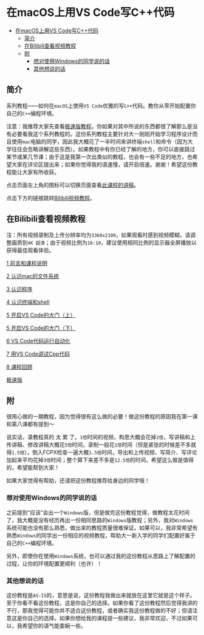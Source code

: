 # 在macOS上用VS Code写C++代码

- [在macOS上用VS Code写C++代码](#在macos上用vs-code写c代码)
  - [简介](#简介)
  - [在Bilibili查看视频教程](#在bilibili查看视频教程)
  - [附](#附)
    - [想对使用Windows的同学说的话](#想对使用windows的同学说的话)
    - [其他想说的话](#其他想说的话)

## 简介

系列教程——如何在`macOS`上使用`VS Code`优雅的写`C++`代码。教你从零开始配置你自己的`C++`编程环境。

注意：我推荐大家先查看[极速版教程](https://www.bilibili.com/video/BV14y4y1m7Bs)。你如果对其中所说的东西都很了解那么是没有必要看我这个系列教程的。这份系列教程主要针对大一刚刚开始学习程序设计而且使用`mac`电脑的同学，因此我大概花了一半时间来讲终端`shell`和命令（因为大学往往会忽略讲解这些东西）。如果教程中有你已经了解的地方，你可以直接跳过某节或某几节课；由于这是我第一次出类似的教程，也会有一些不足的地方，也希望大家在评论区提出来；如果你觉得我的语速慢，请开启倍速。谢谢！希望这份教程能让大家有所收获。

点击页面左上角的图标可以切换页面查看[此课程的讲稿](./1_前言和课程说明.md)。

点击下方的链接跳转[Bilibili视频教程](https://space.bilibili.com/24502827)。

## 在Bilibili查看视频教程

注：所有视频录制及上传分辨率均为`3360x2100`，如果观看时感到视频模糊，请调整画质到`4K 超清`；由于视频比例为`16:10`，建议使用相同比例的显示器全屏播放以获得最佳观看体验。

[1 前言和课程说明](https://www.bilibili.com/video/BV1UK4y1W7oM)

[2 认识mac的文件系统](https://www.bilibili.com/video/BV1ty4y1m7pZ)

[3 认识程序](https://www.bilibili.com/video/BV1Sv4y1Z7Hd)

[4 认识终端和shell](https://www.bilibili.com/video/BV1X5411n7tG)

[5 开启VS Code的大门（上）](https://www.bilibili.com/video/BV1g54y1s74Z)

[5 开启VS Code的大门（下）](https://www.bilibili.com/video/BV17U4y147eo)

[6 VS Code代码运行自动化](https://www.bilibili.com/video/BV14K411u7SN)

[7 用VS Code调试Cpp代码](https://www.bilibili.com/video/BV13y4y1m7WK)

[8 课程回顾](https://www.bilibili.com/video/BV1Up4y1x7ve)

[极速版](https://www.bilibili.com/video/BV14y4y1m7Bs)

## 附

很用心做的一期教程，因为觉得很有这么做的必要！做这份教程的原因我在第一课和第八课都有提到～

说实话，录教程真的 太 累 了。`1倍`时间的视频，构思大概会花掉`2倍`，写讲稿和上传讲稿、修改讲稿大概花`5倍`时间，录制一般花`1倍`时间（但是紧张的时候差不多就得`1.5倍`），倒入FCPX检查一遍大概`1.5倍`时间，导出和上传视频、写简介、写评论加起来平均花掉`3倍`时间；整个算下来差不多是`12.5倍`的时间。希望这么做是值得的，希望能帮到大家！

如果大家觉得有帮助，还请把这份教程推荐给身边的同学哦！

### 想对使用Windows的同学说的话

之前提到“应该”会出一个`Windows`版，但是做完这份教程觉得，做教程太花时间了，我大概是没有经历再出一份相同思路的`Windows`版教程；另外，我对`Windows`系统可能也没有那么熟悉，做出来的教程质量很难保证。如果可以，我非常希望有熟悉`Windows`的同学出一份相应的视频教程，帮助大一新入学的同学们配置好属于自己的`C++`编程环境。

另外，即使你在使用`Windows`系统，也可以通过我的这份教程从思路上了解配置的过程，让你的环境配置更顺利（也许）！

### 其他想说的话

这份教程是`AS-IS`的，意思是说，这份教程我做出来就放在这里它就是这个样子。至于你看不看这份教程，这是你自己的选择。如果你看了这份教程然后觉得我讲的不行，那我觉得可能你并不适合这份教程，或者确实我这份教程做的不好；但请注意这是你自己的选择。如果你想给我的课程提一些建议，我非常欢迎，不过如果可以，我希望你的语气能委婉一些。